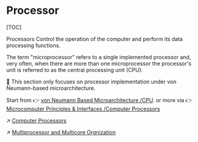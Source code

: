 # Processor

[TOC]


Processors Control the operation of the computer and perform its data processing functions. 

The term "microprocessor" refers to a single implemented processor and, very often, when there are more than one microprocessor the processor's unit is referred to as the central processing unit (CPU).

👀 This section only focuses on processor implementation under von Neumann-based microarchitecture.

Start from 👉 [von Neumann Based Microarchitecture /CPU](CPU/CPU.md).
or more via 👉 [Microcomputer Principles & Interfaces /Computer Processors](../../../Microcomputer%20Principles%20&%20Interfaces/Computer%20Microarchitectures/Computer%20Processors/Computer%20Processors.md)



↗ [Computer Processors](../../../Microcomputer%20Principles%20&%20Interfaces/Computer%20Microarchitectures/Computer%20Processors/Computer%20Processors.md)

↗ [Multiprocessor and Multicore Orgnization](../../../Microcomputer%20Principles%20&%20Interfaces/Computer%20Microarchitectures/Computer%20Processors/Multiprocessor%20and%20Multicore%20Orgnization.md)


